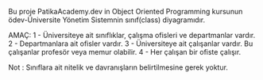 Bu proje PatikaAcademy.dev in Object Oriented Programming kursunun ödev-Üniversite Yönetim Sistemnin sınıf(class) diyagramıdır.

AMAÇ:
1 - Üniversiteye ait sınıflıklar, çalışma ofisleri ve departmanlar vardır.
2 - Departmanlara ait ofisler vardır.
3 - Üniversiteye ait çalışanlar vardır. Bu çalışanlar profesör veya memur olabilir.
4 - Her çalışan bir ofiste çalışır.

Not : Sınıflara ait nitelik ve davranışların belirtilmesine gerek yoktur.
